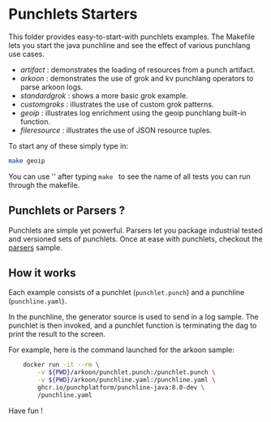 # Punchlets Starters

This folder provides easy-to-start-with punchlets examples. The Makefile lets you start the java punchline
and see the effect of various punchlang use cases.

* *artifact* : demonstrates the loading of resources from a punch artifact.
* *arkoon* : demonstrates the use of grok and kv punchlang operators to parse arkoon logs.
* *standardgrok* : shows a more basic grok example.
* *customgroks* : illustrates the use of custom grok patterns.
* *geoip* : illustrates log enrichment using the geoip punchlang built-in function.
* *fileresource* : illustrates the use of JSON resource tuples.

To start any of these simply type in:

```sh
make geoip
``` 

You can use '<tab>' after typing `make ` to see the name of all tests you can run through the makefile.

## Punchlets or Parsers ?

Punchlets are simple yet powerful. Parsers let you package industrial tested and versioned sets of punchlets. Once at
ease with punchlets, checkout the [parsers](../../../parsers) sample.

## How it works

Each example consists of a punchlet (`punchlet.punch`) and a punchline (`punchline.yaml`).

In the punchline, the generator source is used to send in a log sample. The punchlet is then invoked, and a
punchlet function is terminating the dag to print the result to the screen.

For example, here is the command launched for the arkoon sample:

```sh
	docker run -it --rm \
		-v ${PWD}/arkoon/punchlet.punch:/punchlet.punch \
		-v ${PWD}/arkoon/punchline.yaml:/punchline.yaml \
		ghcr.io/punchplatform/punchline-java:8.0-dev \
		/punchline.yaml

```

Have fun !

